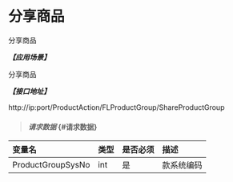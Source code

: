 # 分享商品

分享商品

_**【应用场景】**_

分享商品

_**【接口地址】**_

http://ip:port/ProductAction/FLProductGroup/ShareProductGroup

> #### _请求数据_ {#请求数据}

| 变量名 | 类型 | 是否必须 | 描述 |
| :--- | :--- | :--- | :--- |
| ProductGroupSysNo| int | 是 | 款系统编码 |








